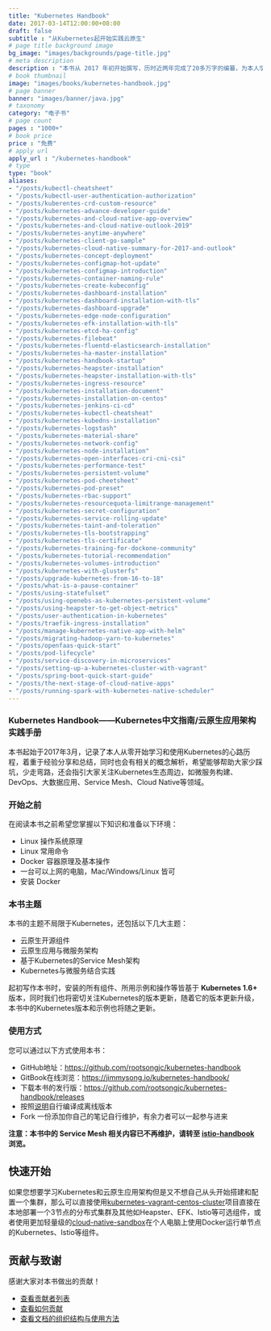 ```yaml
---
title: "Kubernetes Handbook"
date: 2017-03-14T12:00:00+08:00
draft: false
subtitle : "从Kubernetes起开始实践云原生"
# page title background image
bg_image: "images/backgrounds/page-title.jpg"
# meta description
description : "本书从 2017 年初开始撰写，历时近两年完成了20多万字的编纂，为本人学习经验总结。"
# book thumbnail
image: "images/books/kubernetes-handbook.jpg"
# page banner
banner: "images/banner/java.jpg"
# taxonomy
category: "电子书"
# page count
pages : "1000+"
# book price
price : "免费"
# apply url
apply_url : "/kubernetes-handbook"
# type
type: "book"
aliases:
- "/posts/kubectl-cheatsheet"
- "/posts/kubectl-user-authentication-authorization"
- "/posts/kuberentes-crd-custom-resource"
- "/posts/kubernetes-advance-developer-guide"
- "/posts/kubernetes-and-cloud-native-app-overview"
- "/posts/kubernetes-and-cloud-native-outlook-2019"
- "/posts/kubernetes-anytime-anywhere"
- "/posts/kubernetes-client-go-sample"
- "/posts/kubernetes-cloud-native-summary-for-2017-and-outlook"
- "/posts/kubernetes-concept-deployment"
- "/posts/kubernetes-configmap-hot-update"
- "/posts/kubernetes-configmap-introduction"
- "/posts/kubernetes-container-naming-rule"
- "/posts/kubernetes-create-kubeconfig"
- "/posts/kubernetes-dashboard-installation"
- "/posts/kubernetes-dashboard-installation-with-tls"
- "/posts/kubernetes-dashboard-upgrade"
- "/posts/kubernetes-edge-node-configuration"
- "/posts/kubernetes-efk-installation-with-tls"
- "/posts/kubernetes-etcd-ha-config"
- "/posts/kubernetes-filebeat"
- "/posts/kubernetes-fluentd-elasticsearch-installation"
- "/posts/kubernetes-ha-master-installation"
- "/posts/kubernetes-handbook-startup"
- "/posts/kubernetes-heapster-installation"
- "/posts/kubernetes-heapster-installation-with-tls"
- "/posts/kubernetes-ingress-resource"
- "/posts/kubernetes-installation-document"
- "/posts/kubernetes-installation-on-centos"
- "/posts/kubernetes-jenkins-ci-cd"
- "/posts/kubernetes-kubectl-cheatsheat"
- "/posts/kubernetes-kubedns-installation"
- "/posts/kubernetes-logstash"
- "/posts/kubernetes-material-share"
- "/posts/kubernetes-network-config"
- "/posts/kubernetes-node-installation"
- "/posts/kubernetes-open-interfaces-cri-cni-csi"
- "/posts/kubernetes-performance-test"
- "/posts/kubernetes-persistent-volume"
- "/posts/kubernetes-pod-cheetsheet"
- "/posts/kubernetes-pod-preset"
- "/posts/kubernetes-rbac-support"
- "/posts/kubernetes-resourcequota-limitrange-management"
- "/posts/kubernetes-secret-configuration"
- "/posts/kubernetes-service-rolling-update"
- "/posts/kubernetes-taint-and-toleration"
- "/posts/kubernetes-tls-bootstrapping"
- "/posts/kubernetes-tls-certificate"
- "/posts/kubernetes-training-for-dockone-community"
- "/posts/kubernetes-tutorial-recommendation"
- "/posts/kubernetes-volumes-introduction"
- "/posts/kubernetes-with-glusterfs"
- "/posts/upgrade-kubernetes-from-16-to-18"
- "/posts/what-is-a-pause-container"
- "/posts/using-statefulset"
- "/posts/using-openebs-as-kubernetes-persistent-volume"
- "/posts/using-heapster-to-get-object-metrics"
- "/posts/user-authentication-in-kubernetes"
- "/posts/traefik-ingress-installation"
- "/posts/manage-kubernetes-native-app-with-helm"
- "/posts/migrating-hadoop-yarn-to-kubernetes"
- "/posts/openfaas-quick-start"
- "/posts/pod-lifecycle"
- "/posts/service-discovery-in-microservices"
- "/posts/setting-up-a-kubernetes-cluster-with-vagrant"
- "/posts/spring-boot-quick-start-guide"
- "/posts/the-next-stage-of-cloud-native-apps"
- "/posts/running-spark-with-kubernetes-native-scheduler"
---
```


### Kubernetes Handbook——Kubernetes中文指南/云原生应用架构实践手册

本书起始于2017年3月，记录了本人从零开始学习和使用Kubernetes的心路历程，着重于经验分享和总结，同时也会有相关的概念解析，希望能够帮助大家少踩坑，少走弯路，还会指引大家关注Kubernetes生态周边，如微服务构建、DevOps、大数据应用、Service Mesh、Cloud Native等领域。

### 开始之前

在阅读本书之前希望您掌握以下知识和准备以下环境：

- Linux 操作系统原理
- Linux 常用命令
- Docker 容器原理及基本操作
- 一台可以上网的电脑，Mac/Windows/Linux 皆可
- 安装 Docker

### 本书主题

本书的主题不局限于Kubernetes，还包括以下几大主题：

- 云原生开源组件
- 云原生应用与微服务架构
- 基于Kubernetes的Service Mesh架构
- Kubernetes与微服务结合实践

起初写作本书时，安装的所有组件、所用示例和操作等皆基于 **Kubernetes 1.6+** 版本，同时我们也将密切关注Kubernetes的版本更新，随着它的版本更新升级，本书中的Kubernetes版本和示例也将随之更新。

### 使用方式

您可以通过以下方式使用本书：

- GitHub地址：<https://github.com/rootsongjc/kubernetes-handbook>
- GitBook在线浏览：<https://jimmysong.io/kubernetes-handbook/>
- 下载本书的发行版：<https://github.com/rootsongjc/kubernetes-handbook/releases>
- 按照[说明](https://github.com/rootsongjc/kubernetes-handbook/blob/master/CODE_OF_CONDUCT.md)自行编译成离线版本
- Fork 一份添加你自己的笔记自行维护，有余力者可以一起参与进来

**注意：本书中的 Service Mesh 相关内容已不再维护，请转至 [istio-handbook](https://www.servicemesher.com/istio-handbook) 浏览。**

## 快速开始

如果您想要学习Kubernetes和云原生应用架构但是又不想自己从头开始搭建和配置一个集群，那么可以直接使用[kubernetes-vagrant-centos-cluster](https://github.com/rootsongjc/kubernetes-vagrant-centos-cluster)项目直接在本地部署一个3节点的分布式集群及其他如Heapster、EFK、Istio等可选组件，或者使用更加轻量级的[cloud-native-sandbox](https://github.com/rootsongjc/cloud-native-sandbox)在个人电脑上使用Docker运行单节点的Kubernetes、Istio等组件。

## 贡献与致谢

感谢大家对本书做出的贡献！

- [查看贡献者列表](https://github.com/rootsongjc/kubernetes-handbook/graphs/contributors)
- [查看如何贡献](https://github.com/rootsongjc/kubernetes-handbook/blob/master/CONTRIBUTING.md)
- [查看文档的组织结构与使用方法](https://github.com/rootsongjc/kubernetes-handbook/blob/master/CODE_OF_CONDUCT.md)
